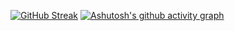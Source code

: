 [![GitHub Streak](https://streak-stats.demolab.com/?user=SEOKHYEON&theme=dark)](https://git.io/streak-stats)
[![Ashutosh's github activity graph](https://github-readme-activity-graph.vercel.app/graph?username=SEOKKYEON&theme=github-compact)](https://github.com/ashutosh00710/github-readme-activity-graph)

